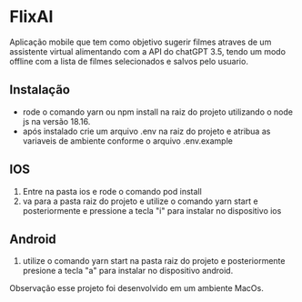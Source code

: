 # FlixAI


Aplicação mobile que tem como objetivo sugerir filmes atraves de um assistente virtual alimentando com a API do chatGPT 3.5, tendo um modo offline com a lista de filmes selecionados e salvos pelo usuario.

## Instalação

 - rode o comando yarn ou npm install na raiz do projeto utilizando o node js na versão 18.16.
 - após instalado crie um arquivo .env na raiz do projeto e atribua as variaveis de ambiente conforme o arquivo .env.example

## IOS

1. Entre na pasta ios e rode o comando pod install
2. va para a pasta raiz do projeto e utilize o comando yarn start e posteriormente e pressione a tecla "i" para instalar no dispositivo ios


## Android
1. utilize o comando yarn start na pasta raiz do projeto e posteriormente presione a tecla "a" para instalar no dispositivo android.


Observação esse projeto foi desenvolvido em um ambiente MacOs.

